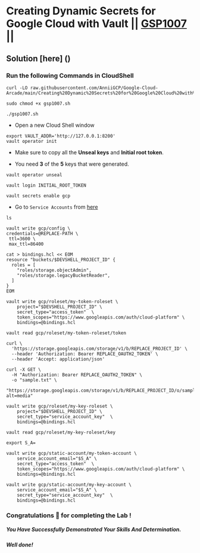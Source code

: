 # Creating Dynamic Secrets for Google Cloud with Vault || [GSP1007](https://www.cloudskillsboost.google/focuses/32204?parent=catalog) ||

## Solution [here] ()

### Run the following Commands in CloudShell

```
curl -LO raw.githubusercontent.com/AnniiGCP/Google-Cloud-Arcade/main/Creating%20Dynamic%20Secrets%20for%20Google%20Cloud%20with%20Vault/gsp1007.sh

sudo chmod +x gsp1007.sh

./gsp1007.sh
```

* Open a new Cloud Shell window

```
export VAULT_ADDR='http://127.0.0.1:8200'
vault operator init
```

* Make sure to copy all the **Unseal keys** and **Initial root token**.

* You need **3** of the **5** keys that were generated.

```
vault operator unseal
```
```
vault login INITIAL_ROOT_TOKEN
```
```
vault secrets enable gcp
```

* Go to `Service Accounts` from [here](https://console.cloud.google.com/iam-admin/serviceaccounts?)

```
ls
```
```
vault write gcp/config \
credentials=@REPLACE-PATH \
 ttl=3600 \
 max_ttl=86400
```
```
cat > bindings.hcl << EOM
resource "buckets/$DEVSHELL_PROJECT_ID" {
  roles = [
    "roles/storage.objectAdmin",
    "roles/storage.legacyBucketReader",
  ]
}
EOM

vault write gcp/roleset/my-token-roleset \
    project="$DEVSHELL_PROJECT_ID" \
    secret_type="access_token"  \
    token_scopes="https://www.googleapis.com/auth/cloud-platform" \
    bindings=@bindings.hcl

vault read gcp/roleset/my-token-roleset/token
```
```
curl \
  'https://storage.googleapis.com/storage/v1/b/REPLACE_PROJECT_ID' \
  --header 'Authorization: Bearer REPLACE_OAUTH2_TOKEN' \
  --header 'Accept: application/json'

curl -X GET \
  -H "Authorization: Bearer REPLACE_OAUTH2_TOKEN" \
  -o "sample.txt" \
  "https://storage.googleapis.com/storage/v1/b/REPLACE_PROJECT_ID/o/sample.txt?alt=media"
```
```
vault write gcp/roleset/my-key-roleset \
    project="$DEVSHELL_PROJECT_ID" \
    secret_type="service_account_key"  \
    bindings=@bindings.hcl

vault read gcp/roleset/my-key-roleset/key
```
```
export S_A=
```
```
vault write gcp/static-account/my-token-account \
    service_account_email="$S_A" \
    secret_type="access_token"  \
    token_scopes="https://www.googleapis.com/auth/cloud-platform" \
    bindings=@bindings.hcl

vault write gcp/static-account/my-key-account \
    service_account_email="$S_A" \
    secret_type="service_account_key"  \
    bindings=@bindings.hcl
```

### Congratulations 🎉 for completing the Lab !

##### *You Have Successfully Demonstrated Your Skills And Determination.*

#### *Well done!*

 

 
